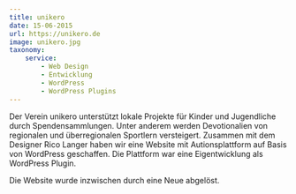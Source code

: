 ```yaml
---
title: unikero
date: 15-06-2015
url: https://unikero.de
image: unikero.jpg
taxonomy:
    service:
        - Web Design
        - Entwicklung
        - WordPress
        - WordPress Plugins
---
```

Der Verein unikero unterstützt lokale Projekte für Kinder und Jugendliche durch Spendensammlungen. Unter anderem werden Devotionalien von regionalen und überregionalen Sportlern versteigert. Zusammen mit dem Designer Rico Langer haben wir eine Website mit Autionsplattform auf Basis von WordPress geschaffen. Die Plattform war eine Eigentwicklung als WordPress Plugin.

Die Website wurde inzwischen durch eine Neue abgelöst.